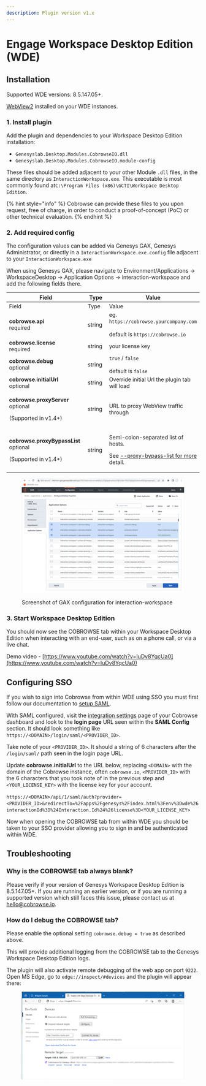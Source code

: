 ```yaml
---
description: Plugin version v1.x
---
```


# Engage Workspace Desktop Edition (WDE)

## Installation

Supported WDE versions: 8.5.147.05+.

[WebView2](https://docs.genesys.com/Documentation/IW/8.5.1/Developer/Chromium) installed on your WDE instances.

### 1. Install plugin

Add the plugin and dependencies to your Workspace Desktop Edition installation:

* `Genesyslab.Desktop.Modules.CobrowseIO.dll`
* `Genesyslab.Desktop.Modules.CobrowseIO.module-config`

These files should be added adjacent to your other Module `.dll` files, in the same directory as `InteractionWorkspace.exe`. This executable is most commonly found at`C:\Program Files (x86)\GCTI\Workspace Desktop Edition`.

{% hint style="info" %}
Cobrowse can provide these files to you upon request, free of charge, in order to conduct a proof-of-concept (PoC) or other technical evaluation.
{% endhint %}

### 2. Add required config

The configuration values can be added via Genesys GAX, Genesys Administrator, or directly in a `InteractionWorkspace.exe.config` file adjacent to your `InteractionWorkspace.exe`

When using Genesys GAX, please navigate to Environment/Applications -> WorkspaceDesktop -> Application Options -> interaction-workspace and add the following fields there.&#x20;

<table data-header-hidden><thead><tr><th width="270.3333333333333">Field</th><th width="94">Type</th><th>Value</th></tr></thead><tbody><tr><td>Field</td><td>Type</td><td>Value</td></tr><tr><td><strong>cobrowse.api</strong><br>required</td><td>string</td><td>eg. <code>https://cobrowse.yourcompany.com</code><br><br>default is <code>https://cobrowse.io</code></td></tr><tr><td><strong>cobrowse.license</strong><br>required</td><td>string</td><td>your license key</td></tr><tr><td><strong>cobrowse.debug</strong><br>optional</td><td>string</td><td><code>true</code> / <code>false</code><br><br>default is <code>false</code></td></tr><tr><td><strong>cobrowse.initialUrl</strong><br>optional</td><td>string</td><td>Override initial Url the plugin tab will load</td></tr><tr><td><p><strong>cobrowse.proxyServer</strong><br>optional</p><p>(Supported in v1.4+)</p></td><td>string</td><td>URL to proxy WebView traffic through</td></tr><tr><td><p><strong>cobrowse.proxyBypassList</strong><br>optional</p><p>(Supported in v1.4+)</p></td><td>string</td><td><p>Semi-colon-separated list of hosts.</p><p>See <a href="https://www.chromium.org/developers/design-documents/network-settings/#command-line-options-for-proxy-settings">--proxy-bypass-list for more</a> detail.</p></td></tr></tbody></table>

<figure><img src="../../../.gitbook/assets/genesys_wde_gax_settings.png" alt=""><figcaption><p>Screenshot of GAX configuration for interaction-workspace</p></figcaption></figure>

### 3. Start Workspace Desktop Edition

You should now see the COBROWSE tab within your Workspace Desktop Edition when interacting with an end-user, such as on a phone call, or via a live chat.&#x20;

Demo video - [https://www.youtube.com/watch?v=IuDv8YqcUa0](https://www.youtube.com/watch?v=IuDv8YqcUa0)

## Configuring SSO

If you wish to sign into Cobrowse from within WDE using SSO you must first follow our documentation to [setup SAML](https://docs.cobrowse.io/agent-side-integrations/authentication-saml-2.0).

With SAML configured, visit the [integration settings](https://cobrowse.io/dashboard/settings/integrations) page of your Cobrowse dashboard and look to the **login page** URL seen within the **SAML Config** section. It should look something like `https://<DOMAIN>/login/saml/<PROVIDER_ID>`.

Take note of your `<PROVIDER_ID>`. It should a string of 6 characters after the `/login/saml/` path seen in the login page URL.

Update **cobrowse.initialUrl** to the URL below, replacing `<DOMAIN>` with the domain of the Cobrowse instance, often `cobrowse.io`, `<PROVIDER_ID>` with the 6 characters that you took note of in the previous step and `<YOUR_LICENSE_KEY>` with the license key for your account.

`https://<DOMAIN>/api/1/saml/auth?provider=<PROVIDER_ID>&redirectTo=%2Fapps%2Fgenesys%2Findex.html%3Fenv%3Dwde%26interactionId%3D%24Interaction.Id%24%26license%3D<YOUR_LICENSE_KEY>`

Now when opening the COBROWSE tab from within WDE you should be taken to your SSO provider allowing you to sign in and be authenticated within WDE.

## Troubleshooting

### Why is the COBROWSE tab always blank?

Please verify if your version of Genesys Workspace Desktop Edition is 8.5.147.05+. If you are running an earlier version, or if you are running a supported version which still faces this issue, please contact us at [hello@cobrowse.io](mailto:hello@cobrowse.io).

### How do I debug the COBROWSE tab?

Please enable the optional setting `cobrowse.debug = true` as described above.&#x20;

This will provide additional logging from the COBROWSE tab to the Genesys Workspace Desktop Edition logs.&#x20;

The plugin will also activate remote debugging of the web app on port `9222`. Open MS Edge, go to `edge://inspect/#devices` and the plugin will appear there:

<figure><img src="../../../.gitbook/assets/edge_debugging.png" alt=""><figcaption></figcaption></figure>
